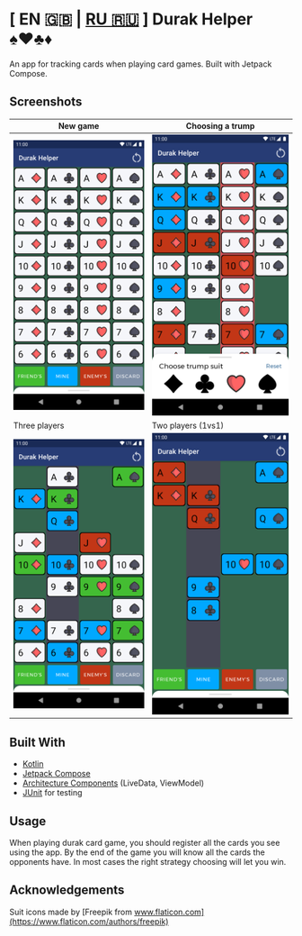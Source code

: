 # [ EN 🇬🇧 | [RU 🇷🇺](README_RU.md) ] Durak Helper ♠️♥️♣️♦️

An app for tracking cards when playing card games.
Built with Jetpack Compose.

## Screenshots

New game | Choosing a trump
--- | ---
![](screenshots/Screenshot_new_game.png)  | ![](screenshots/Screenshot_bottom_sheet.png) |
Three players | Two players (1vs1)
![](screenshots/Screenshot_three_players.png) | ![](screenshots/Screenshot_two_players.png)

## Built With

* [Kotlin](https://developer.android.com/kotlin)
* [Jetpack Compose](https://developer.android.com/jetpack/compose)
* [Architecture Components](https://developer.android.com/topic/libraries/architecture) (LiveData, ViewModel)
* [JUnit](https://junit.org/junit4/) for testing

## Usage
When playing durak card game, you should register all the cards you see using the app. By the end of the game you will know all the cards the opponents have. In most cases the right strategy choosing will let you win.

## Acknowledgements
Suit icons made by [Freepik from www.flaticon.com](https://www.flaticon.com/authors/freepik)

